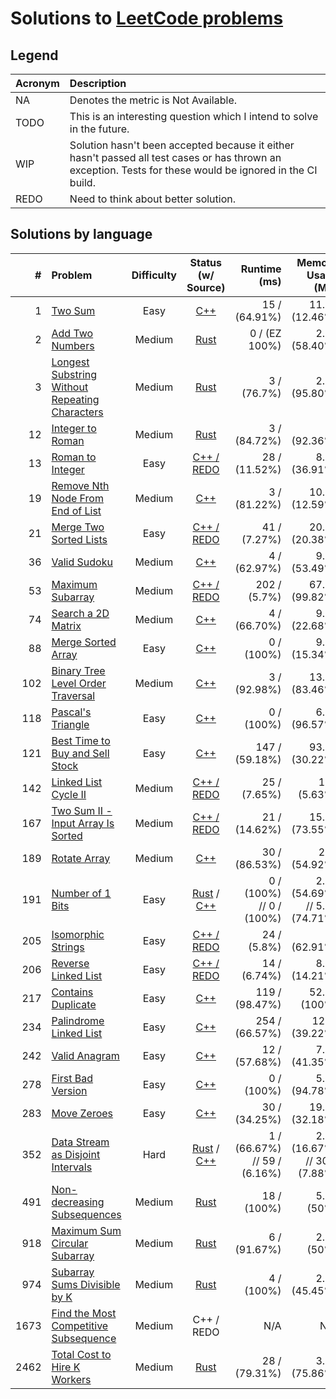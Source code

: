 # Solutions to [LeetCode problems](https://leetcode.com/problemset/all/)

## Legend

| Acronym | Description                                                                                                                                                |
| :------ | :--------------------------------------------------------------------------------------------------------------------------------------------------------- |
| NA      | Denotes the metric is Not Available.                                                                                                                       |
| TODO    | This is an interesting question which I intend to solve in the future.                                                                                     |
| WIP     | Solution hasn't been accepted because it either hasn't passed all test cases or has thrown an exception. Tests for these would be ignored in the CI build. |
| REDO    | Need to think about better solution.                                                                                                                       |

## Solutions by language

|    # | Problem                                                                                                                         | Difficulty |                                                                                                          Status (w/ Source)                                                                                                           |                 Runtime (ms) |                Memory Usage (MB) |
| ---: | :------------------------------------------------------------------------------------------------------------------------------ | :--------: | :-----------------------------------------------------------------------------------------------------------------------------------------------------------------------------------------------------------------------------------: | ---------------------------: | -------------------------------: |
|    1 | [Two Sum](https://leetcode.com/problems/two-sum/)                                                                               |    Easy    |                                                                            [C++](https://github.com/archeoss/leetcode/blob/master/easy/2.%20Two%20Sum.cpp)                                                                            |                15 / (64.91%) |                  11.3 / (12.46%) |
|    2 | [Add Two Numbers](https://leetcode.com/problems/add-two-numbers/)                                                               |   Medium   |                                                                      [Rust](https://github.com/archeoss/leetcode/blob/master/medium/2.%20Add%20Two%20Numbers.rs)                                                                      |                0 / (EZ 100%) |                   2.1 / (58.40%) |
|    3 | [Longest Substring Without Repeating Characters](https://leetcode.com/problems/longest-substring-without-repeating-characters/) |   Medium   |                                                      [Rust](https://github.com/archeoss/leetcode/blob/master/medium/3.%20Longest%20Substring%20Without%20Repeating%20Characters)                                                      |                  3 / (76.7%) |                   2.1 / (95.80%) |
|   12 | [Integer to Roman](https://leetcode.com/problems/integer-to-roman/)                                                             |   Medium   |                                                                     [Rust](https://github.com/archeoss/leetcode/blob/master/medium/12.%20Integer%20to%20Roman.rs)                                                                     |                 3 / (84.72%) |                     2 / (92.36%) |
|   13 | [Roman to Integer](https://leetcode.com/problems/roman-to-integer/)                                                             |    Easy    |                                                                  [C++ / REDO](https://github.com/archeoss/leetcode/blob/master/easy/13.%20Roman%20to%20Integer.cpp)                                                                   |                28 / (11.52%) |                   8.2 / (36.91%) |
|   19 | [Remove Nth Node From End of List](https://leetcode.com/problems/remove-nth-node-from-end-of-list/)                             |   Medium   |                                                         [C++](https://github.com/archeoss/leetcode/blob/master/medium/19.%20Remove%20Nth%20Node%20From%20End%20of%20List.cpp)                                                         |                 3 / (81.22%) |                  10.8 / (12.59%) |
|   21 | [Merge Two Sorted Lists](https://leetcode.com/problems/merge-two-sorted-lists/)                                                 |    Easy    |                                                             [C++ / REDO](https://github.com/archeoss/leetcode/blob/master/medium/21.%20Merge%20Two%20Sorted%20Lists.cpp)                                                              |                 41 / (7.27%) |                  20.3 / (20.38%) |
|   36 | [Valid Sudoku](https://leetcode.com/problems/valid-sudoku/)                                                                     |   Medium   |                                                                        [C++](https://github.com/archeoss/leetcode/blob/master/medium/36.%20Valid%20Sudoku.cpp)                                                                        |                 4 / (62.97%) |                   9.6 / (53.49%) |
|   53 | [Maximum Subarray](https://leetcode.com/problems/maximum-subarray/)                                                             |   Medium   |                                                                  [C++ / REDO](https://github.com/archeoss/leetcode/blob/master/medium/53.%20Maximum%20Subarray.cpp)                                                                   |                 202 / (5.7%) |                  67.6 / (99.82%) |
|   74 | [Search a 2D Matrix](https://leetcode.com/problems/search-a-2d-matrix/)                                                         |   Medium   |                                                                   [C++](https://github.com/archeoss/leetcode/blob/master/medium/74.%20Search%20a%202D%20Matrix.cpp)                                                                   |                 4 / (66.70%) |                   9.6 / (22.68%) |
|   88 | [Merge Sorted Array](https://leetcode.com/problems/merge-sorted-array/)                                                         |    Easy    |                                                                     [C++](https://github.com/archeoss/leetcode/tree/master/easy/88.%20Merge%20Sorted%20Array.cpp)                                                                     |                   0 / (100%) |                   9.1 / (15.34%) |
|  102 | [Binary Tree Level Order Traversal](https://leetcode.com/problems/binary-tree-level-order-traversal/)                           |   Medium   |                                                          [C++](https://github.com/archeoss/leetcode/blob/master/medium/102.%20Binary%20Tree%20Level%20Order%20Traversal.cpp)                                                          |                 3 / (92.98%) |                  13.3 / (83.46%) |
|  118 | [Pascal's Triangle](https://leetcode.com/problems/pascals-triangle/)                                                            |    Easy    |                                                                      [C++](https://github.com/archeoss/leetcode/tree/master/easy/118.%20Pascal's%20Triangle.cpp)                                                                      |                   0 / (100%) |                   6.6 / (96.57%) |
|  121 | [Best Time to Buy and Sell Stock](https://leetcode.com/problems/best-time-to-buy-and-sell-stock/)                               |    Easy    |                                                          [C++](https://github.com/archeoss/leetcode/tree/master/easy/121.%20Best%20Time%20to%20Buy%20and%20Sell%20Stock.cpp)                                                          |               147 / (59.18%) |                  93.4 / (30.22%) |
|  142 | [Linked List Cycle II](https://leetcode.com/problems/linked-list-cycle-ii/)                                                     |   Medium   |                                                              [C++ / REDO](https://github.com/archeoss/leetcode/blob/master/medium/142.%20Linked%20List%20Cycle%20II.cpp)                                                              |                 25 / (7.65%) |                     10 / (5.63%) |
|  167 | [Two Sum II - Input Array Is Sorted](https://leetcode.com/problems/two-sum-ii-input-array-is-sorted/)                           |   Medium   |                                                   [C++ / REDO](https://github.com/archeoss/leetcode/blob/master/medium/167.%20Two%20Sum%20II%20-%20Input%20Array%20Is%20Sorted.cpp)                                                   |                21 / (14.62%) |                  15.5 / (73.55%) |
|  189 | [Rotate Array](https://leetcode.com/problems/rotate-array/)                                                                     |   Medium   |                                                                       [C++](https://github.com/archeoss/leetcode/blob/master/medium/189.%20Rotate%20Array.cpp)                                                                        |                30 / (86.53%) |                    25 / (54.92%) |
|  191 | [Number of 1 Bits](https://leetcode.com/problems/number-of-1-bits/)                                                             |    Easy    |                    [Rust](https://github.com/archeoss/leetcode/blob/master/easy/191.%20Number%20of%201%20Bits.rs) / [C++](https://github.com/archeoss/leetcode/blob/master/easy/191.%20Number%20of%201%20Bits.cpp)                    |     0 / (100%) // 0 / (100%) | 2.1 / (54.69%) // 5.9 / (74.71%) |
|  205 | [Isomorphic Strings](https://leetcode.com/problems/isomorphic-strings)                                                          |    Easy    |                                                                  [C++ / REDO](https://github.com/archeoss/leetcode/blob/master/easy/205.%20Isomorphic%20Strings.cpp)                                                                  |                  24 / (5.8%) |                     7 / (62.91%) |
|  206 | [Reverse Linked List](https://leetcode.com/problems/reverse-linked-list)                                                        |    Easy    |                                                                [C++ / REDO](https://github.com/archeoss/leetcode/blob/master/easy/206.%20Reverse%20Linked%20List.cpp)                                                                 |                 14 / (6.74%) |                   8.8 / (14.21%) |
|  217 | [Contains Duplicate](https://leetcode.com/problems/contains-duplicate)                                                          |    Easy    |                                                                     [C++](https://github.com/archeoss/leetcode/blob/master/easy/217.%20Contains%20Duplicate.cpp)                                                                      |               119 / (98.47%) |                    52.3 / (100%) |
|  234 | [Palindrome Linked List]()                                                                                                      |    Easy    |                                                                  [C++](https://github.com/archeoss/leetcode/blob/master/easy/234.%20Palindrome%20Linked%20List.cpp)                                                                   |               254 / (66.57%) |                   121 / (39.22%) |
|  242 | [Valid Anagram](https://leetcode.com/problems/valid-anagram/)                                                                   |    Easy    |                                                                        [C++](https://github.com/archeoss/leetcode/blob/master/easy/242.%20Valid%20Anagram.cpp)                                                                        |                12 / (57.68%) |                   7.3 / (41.35%) |
|  278 | [First Bad Version](https://leetcode.com/problems/first-bad-version/)                                                           |    Easy    |                                                                     [C++](https://github.com/archeoss/leetcode/blob/master/easy/278.%20First%20Bad%20Version.cpp)                                                                     |                   0 / (100%) |                   5.9 / (94.78%) |
|  283 | [Move Zeroes](https://leetcode.com/problems/move-zeroes/)                                                                       |    Easy    |                                                                         [C++](https://github.com/archeoss/leetcode/blob/master/easy/283.%20Move%20Zeroes.cpp)                                                                         |                30 / (34.25%) |                  19.3 / (32.18%) |
|  352 | [Data Stream as Disjoint Intervals](https://leetcode.com/problems/data-stream-as-disjoint-intervals/)                           |    Hard    | [Rust](https://github.com/archeoss/leetcode/blob/master/hard/352.%20Data%20Stream%20as%20Disjoint%20Intervals.rs) / [C++](https://github.com/archeoss/leetcode/blob/master/hard/352.%20Data%20Stream%20as%20Disjoint%20Intervals.cpp) | 1 / (66.67%) // 59 / (6.16%) |   2.2 / (16.67%) // 30.8 (7.88%) |
|  491 | [Non-decreasing Subsequences](https://leetcode.com/problems/non-decreasing-subsequences/)                                       |   Medium   |                                                                [Rust](https://github.com/archeoss/leetcode/blob/master/medium/491.%20Non-decreasing%20Subsequences.rs)                                                                |                  18 / (100%) |                      5.8 / (50%) |
|  918 | [Maximum Sum Circular Subarray](https://leetcode.com/problems/maximum-sum-circular-subarray/)                                   |   Medium   |                                                             [Rust](https://github.com/archeoss/leetcode/blob/master/medium/918.%20Maximum%20Sum%20Circular%20Subarray.rs)                                                             |                 6 / (91.67%) |                      2.4 / (50%) |
|  974 | [Subarray Sums Divisible by K](https://leetcode.com/problems/subarray-sums-divisible-by-k/)                                     |   Medium   |                                                            [Rust](https://github.com/archeoss/leetcode/blob/master/medium/974.%20Subarray%20Sums%20Divisible%20by%20K.rs)                                                             |                   4 / (100%) |                   2.4 / (45.45%) |
| 1673 | [Find the Most Competitive Subsequence](https://leetcode.com/problems/find-the-most-competitive-subsequence/)                   |   Medium   |                                                                                                              C++ / REDO                                                                                                               |                          N/A |                              N/A |
| 2462 | [Total Cost to Hire K Workers](https://leetcode.com/problems/total-cost-to-hire-k-workers/)                                     |   Medium   |                                                           [Rust](https://github.com/archeoss/leetcode/blob/master/medium/2462.%20Total%20Cost%20to%20Hire%20K%20Workers.rs)                                                           |                28 / (79.31%) |                   3.4 / (75.86%) |
